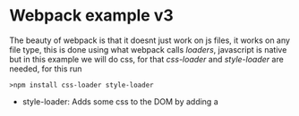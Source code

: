 # Webpack example v3

The beauty of webpack is that it doesnt just work on js files, it works on any file type, this is done using what webpack
calls _loaders_, javascript is native but in this example we will do css, for that _css-loader_ and _style-loader_ are needed, 
for this run

    >npm install css-loader style-loader
    
- style-loader: Adds some css to the DOM by adding a <style> tag
- css-loader: Bundles all css together on one file

note that this is *not* a global install, so it will create _node_modules_ folder with two modules on it, webpack will look
for them there.

style.css has been added now, and will be required by component1 *and* component2, just to prove the point that multiple
modules can include the same module and webpack will resolve and include it only once, to include the css file we need to 
tell webpack which loader needs to be used, to tell Webpack to transform a module with a 
loader, you can specify the loader in the module request, such as in a require call, from component1 or component2:

    require("!style!css!./style.css");
    
Notice the ! syntax separating the loader from the module path. Loaders can be also be chained together by separating 
loaders with the !. This is helpful for applying multiple transformations to a file in a pipeline, in this case the chain
goes from right to left, so in our case first the css loader is applied and then the style one.

##How to Run
Navigate to /v3 and on the console (alternatively you can run _run.sh_):
    
    >webpack ./component1.js compiled/bundle.js
    
just like v1 and v2, index.html uses the newly created bundle that now contains the two components.